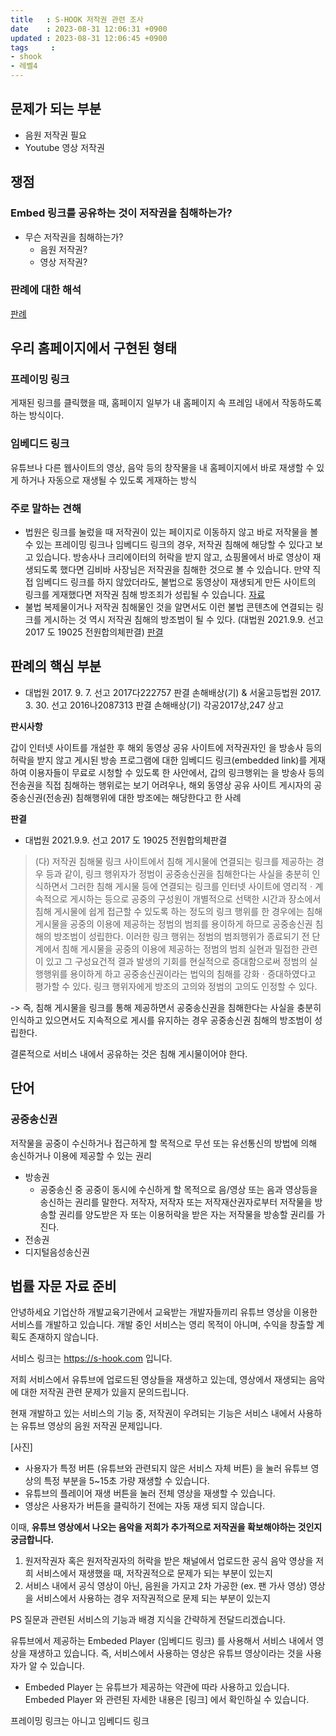 ```yaml
---
title   : S-HOOK 저작권 관련 조사
date    : 2023-08-31 12:06:31 +0900
updated : 2023-08-31 12:06:45 +0900
tags     : 
- shook
- 레벨4
---
```


## 문제가 되는 부분

- 음원 저작권 필요
- Youtube 영상 저작권

## 쟁점

### Embed 링크를 공유하는 것이 저작권을 침해하는가?

- 무슨 저작권을 침해하는가?
	- 음원 저작권?
	- 영상 저작권?

### 판례에 대한 해석

[판례](https://casenote.kr/%EB%8C%80%EB%B2%95%EC%9B%90/2017%EB%8B%A4222757)

## 우리 홈페이지에서 구현된 형태

### 프레이밍 링크

게재된 링크를 클릭했을 때, 홈페이지 일부가 내 홈페이지 속 프레임 내에서 작동하도록 하는 방식이다.

### 임베디드 링크

유튜브나 다른 웹사이트의 영상, 음악 등의 창작물을 내 홈페이지에서 바로 재생할 수 있게 하거나 자동으로 재생될 수 있도록 게재하는 방식

### 주로 말하는 견해

- 법원은 링크를 눌렀을 때 저작권이 있는 페이지로 이동하지 않고 바로 저작물을 볼 수 있는 프레이밍 링크나 임베디드 링크의 경우, 저작권 침해에 해당할 수 있다고 보고 있습니다. 방송사나 크리에이터의 허락을 받지 않고, 쇼핑몰에서 바로 영상이 재생되도록 했다면 김비바 사장님은 저작권을 침해한 것으로 볼 수 있습니다. 만약 직접 임베디드 링크를 하지 않았더라도, 불법으로 동영상이 재생되게 만든 사이트의 링크를 게재했다면 저작권 침해 방조죄가 성립될 수 있습니다. [자료](https://blog.tossbusiness.com/articles/legal2-5)
- 불법 복제물이거나 저작권 침해물인 것을 알면서도 이런 불법 콘텐츠에 연결되는 링크를 게시하는 것 역시 저작권 침해의 방조범이 될 수 있다. (대법원 2021.9.9. 선고 2017 도 19025 전원합의체판결) [판결](https://casenote.kr/%EB%8C%80%EB%B2%95%EC%9B%90/2017%EB%8F%8419025)

## 판례의 핵심 부분

- 대법원 2017. 9. 7. 선고 2017다222757 판결 손해배상(기) & 서울고등법원 2017. 3. 30. 선고 2016나2087313 판결 손해배상(기) 각공2017상,247 상고     

**판시사항**

갑이 인터넷 사이트를 개설한 후 해외 동영상 공유 사이트에 저작권자인 을 방송사 등의 허락을 받지 않고 게시된 방송 프로그램에 대한 임베디드 링크(embedded link)를 게재하여 이용자들이 무료로 시청할 수 있도록 한 사안에서, 갑의 링크행위는 을 방송사 등의 전송권을 직접 침해하는 행위로는 보기 어려우나, 해외 동영상 공유 사이트 게시자의 공중송신권(전송권) 침해행위에 대한 방조에는 해당한다고 한 사례

**판결**

- 대법원 2021.9.9. 선고 2017 도 19025 전원합의체판결

> (다) 저작권 침해물 링크 사이트에서 침해 게시물에 연결되는 링크를 제공하는 경우 등과 같이, 링크 행위자가 정범이 공중송신권을 침해한다는 사실을 충분히 인식하면서 그러한 침해 게시물 등에 연결되는 링크를 인터넷 사이트에 영리적ㆍ계속적으로 게시하는 등으로 공중의 구성원이 개별적으로 선택한 시간과 장소에서 침해 게시물에 쉽게 접근할 수 있도록 하는 정도의 링크 행위를 한 경우에는 침해 게시물을 공중의 이용에 제공하는 정범의 범죄를 용이하게 하므로 공중송신권 침해의 방조범이 성립한다. 이러한 링크 행위는 정범의 범죄행위가 종료되기 전 단계에서 침해 게시물을 공중의 이용에 제공하는 정범의 범죄 실현과 밀접한 관련이 있고 그 구성요건적 결과 발생의 기회를 현실적으로 증대함으로써 정범의 실행행위를 용이하게 하고 공중송신권이라는 법익의 침해를 강화ㆍ증대하였다고 평가할 수 있다. 링크 행위자에게 방조의 고의와 정범의 고의도 인정할 수 있다.

-> 즉, 침해 게시물을 링크를 통해 제공하면서 공중송신권을 침해한다는 사실을 충분히 인식하고 있으면서도 지속적으로 게시를 유지하는 경우 공중송신권 침해의 방조범이 성립한다.

결론적으로 서비스 내에서 공유하는 것은 침해 게시물이어야 한다.

## 단어

### 공중송신권

저작물을 공중이 수신하거나 접근하게 할 목적으로 무선 또는 유선통신의 방법에 의해 송신하거나 이용에 제공할 수 있는 권리

- 방송권
	- 공중송신 중 공중이 동시에 수신하게 할 목적으로 음/영상 또는 음과 영상등을 송신하는 권리를 말한다. 저작자, 저작자 또는 저작재산권자로부터 저작물을 방송할 권리를 양도받은 자 또는 이용허락을 받은 자는 저작물을 방송할 권리를 가진다.
- 전송권
- 디지털음성송신권

## 법률 자문 자료 준비

안녕하세요 기업산하 개발교육기관에서 교육받는 개발자들끼리 유튜브 영상을 이용한 서비스를 개발하고 있습니다. 개발 중인 서비스는 영리 목적이 아니며, 수익을 창출할 계획도 존재하지 않습니다. 

서비스 링크는 https://s-hook.com 입니다.

저희 서비스에서 유튜브에 업로드된 영상들을 재생하고 있는데, 영상에서 재생되는 음악에 대한 저작권 관련 문제가 있을지 문의드립니다.

현재 개발하고 있는 서비스의 기능 중, 저작권이 우려되는 기능은 서비스 내에서 사용하는 유튜브 영상의 음원 저작권 문제입니다.

[사진]
- 사용자가 특정 버튼 (유튜브와 관련되지 않은 서비스 자체 버튼) 을 눌러 유튜브 영상의 특정 부분을 5~15초 가량 재생할 수 있습니다. 
- 유튜브의 플레이어 재생 버튼을 눌러 전체 영상을 재생할 수 있습니다.
- 영상은 사용자가 버튼을 클릭하기 전에는 자동 재생 되지 않습니다.

이때, **유튜브 영상에서 나오는 음악을 저희가 추가적으로 저작권을 확보해야하는 것인지 궁금합니다.**  
1. 원저작권자 혹은 원저작권자의 허락을 받은 채널에서 업로드한 공식 음악 영상을 저희 서비스에서 재생했을 때, 저작권적으로 문제가 되는 부분이 있는지
2. 서비스 내에서 공식 영상이 아닌, 음원을 가지고 2차 가공한 (ex. 팬 가사 영상) 영상을 서비스에서 사용하는 경우 저작권적으로 문제 되는 부분이 있는지

PS
질문과 관련된 서비스의 기능과 배경 지식을 간략하게 전달드리겠습니다.

유튜브에서 제공하는 Embeded Player (임베디드 링크) 를 사용해서 서비스 내에서 영상을 재생하고 있습니다. 즉, 서비스에서 사용하는 영상은 유튜브 영상이라는 것을 사용자가 알 수 있습니다. 
- Embeded Player 는 유튜브가 제공하는 약관에 따라 사용하고 있습니다. Embeded Player 와 관련된 자세한 내용은 [링크] 에서 확인하실 수 있습니다.

프레이밍 링크는 아니고 임베디드 링크